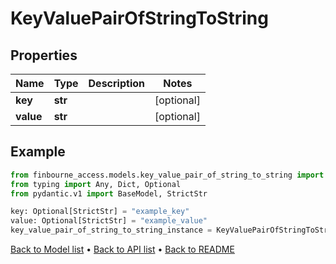 # KeyValuePairOfStringToString

## Properties
Name | Type | Description | Notes
------------ | ------------- | ------------- | -------------
**key** | **str** |  | [optional] 
**value** | **str** |  | [optional] 
## Example

```python
from finbourne_access.models.key_value_pair_of_string_to_string import KeyValuePairOfStringToString
from typing import Any, Dict, Optional
from pydantic.v1 import BaseModel, StrictStr

key: Optional[StrictStr] = "example_key"
value: Optional[StrictStr] = "example_value"
key_value_pair_of_string_to_string_instance = KeyValuePairOfStringToString(key=key, value=value)

```

[Back to Model list](../README.md#documentation-for-models) &#8226; [Back to API list](../README.md#documentation-for-api-endpoints) &#8226; [Back to README](../README.md)

